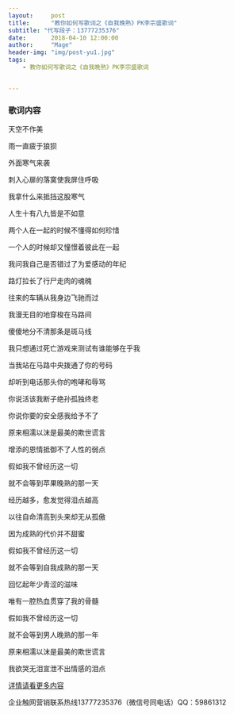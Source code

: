 ```yaml
---
layout:     post
title:      "教你如何写歌词之《自我晚熟》PK李宗盛歌词"
subtitle: "代写段子：13777235376"
date:       2018-04-10 12:00:00
author:     "Mage"
header-img: "img/post-yu1.jpg"
tags:
    - 教你如何写歌词之《自我晚熟》PK李宗盛歌词


---
```


### 歌词内容

天空不作美

雨一直疲于狼狈

外面寒气来袭

刺入心扉的落寞使我屏住呼吸

我拿什么来抵挡这股寒气

人生十有八九皆是不如意

两个人在一起的时候不懂得如何珍惜

一个人的时候却又憧憬着彼此在一起

我问我自己是否错过了为爱感动的年纪

路灯拉长了行尸走肉的魂魄

往来的车辆从我身边飞驰而过

我漫无目的地穿梭在马路间

傻傻地分不清那条是斑马线

我只想通过死亡游戏来测试有谁能够在乎我

当我站在马路中央拨通了你的号码

却听到电话那头你的咆哮和辱骂

你说活该我断子绝孙孤独终老

你说你要的安全感我给予不了

原来相濡以沫是最美的欺世谎言

增添的恩情抵御不了人性的弱点

假如我不曾经历这一切

就不会等到苹果晚熟的那一天

经历越多，愈发觉得泪点越高

以往自命清高到头来却无从孤傲

因为成熟的代价并不甜蜜

假如我不曾经历这一切

就不会等到自我成熟的那一天

回忆起年少青涩的滋味

唯有一腔热血贯穿了我的骨髓

假如我不曾经历这一切

就不会等到男人晚熟的那一年

原来相濡以沫是最美的欺世谎言

我欲哭无泪宣泄不出情感的泪点



[详情请看更多内容](https://mp.weixin.qq.com/s?__biz=MzA5MDg2OTUxNA==&mid=2653131556&idx=1&sn=cd57f72339d067ccbb23a9f8a22179f7&chksm=8bd22941bca5a0575d0e119d2ed56be6a1f97340c6b36d4ecd4ce658b2f4d6c8cc5195b6ba91&token=1658995288&lang=zh_CN#rd "《自我晚熟》")

企业触网营销联系热线13777235376（微信号同电话）QQ：59861312
